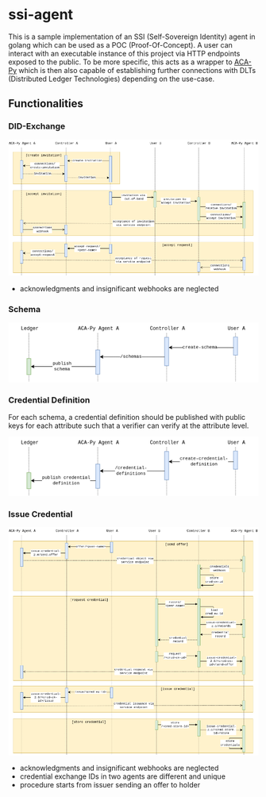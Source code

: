 # ssi-agent

This is a sample implementation of an SSI (Self-Sovereign Identity) agent in golang which
can be used as a POC (Proof-Of-Concept). A user can interact with an executable instance
of this project via HTTP endpoints exposed to the public. To be more specific, this acts as a 
wrapper to [ACA-Py](https://github.com/hyperledger/aries-cloudagent-python) which is 
then also capable of establishing further connections with DLTs (Distributed Ledger 
Technologies) depending on the use-case.

## Functionalities

### DID-Exchange

![sequence diagram_did](docs/images/did-exchange.png)
* acknowledgments and insignificant webhooks are neglected

### Schema

![sequence diagram_schema](docs/images/schema.png)

### Credential Definition

For each schema, a credential definition should be published with public keys for each 
attribute such that a verifier can verify at the attribute level.

![sequence diagram_cred_def](docs/images/cred-def.png)

### Issue Credential

![sequence diagram_issue_credential](docs/images/issue-credential.png)
* acknowledgments and insignificant webhooks are neglected
* credential exchange IDs in two agents are different and unique
* procedure starts from issuer sending an offer to holder
